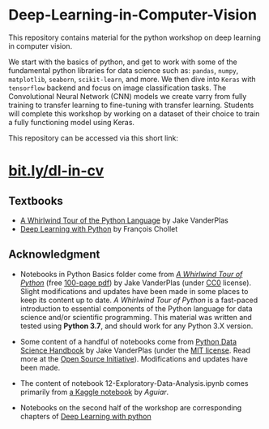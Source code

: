 # Deep-Learning-in-Computer-Vision
This repository contains material for the python workshop on deep learning in computer vision.

We start with the basics of python, and get to work with some of the fundamental python libraries for data science such as: `pandas`, `numpy`, `matplotlib`, `seaborn`, `scikit-learn`, and more. We then dive into `Keras` with `tensorflow` backend and focus on image classification tasks. The Convolutional Neural Network (CNN) models we create varry from fully training to transfer learning to fine-tuning with transfer learning. Students will complete this workshop by working on a dataset of their choice to train a fully functioning model using Keras.

This repository can be accessed via this short link:


# [bit.ly/dl-in-cv](https://github.com/soltaniehha/Deep-Learning-in-Computer-Vision)

## Textbooks
* [A Whirlwind Tour of the Python Language](https://www.oreilly.com/programming/free/files/a-whirlwind-tour-of-python.pdf) by Jake VanderPlas
* [Deep Learning with Python](https://www.manning.com/books/deep-learning-with-python) by François Chollet


## Acknowledgment

* Notebooks in Python Basics folder come from [*A Whirlwind Tour of Python*](http://www.oreilly.com/programming/free/a-whirlwind-tour-of-python.csp) (free [100-page pdf](http://www.oreilly.com/programming/free/files/a-whirlwind-tour-of-python.pdf)) by Jake VanderPlas (under [CC0](https://creativecommons.org/share-your-work/public-domain/cc0/) license). Slight modifications and updates have been made in some places to keep its content up to date. *A Whirlwind Tour of Python* is a fast-paced introduction to essential components of the Python language for data science and/or scientific programming. This material was written and tested using **Python 3.7**, and should work for any Python 3.X version.

* Some content of a handful of notebooks come from [Python Data Science Handbook](http://shop.oreilly.com/product/0636920034919.do) by Jake VanderPlas (under the [MIT license](LICENSE-CODE). Read more at the [Open Source Initiative](https://opensource.org/licenses/MIT)). Modifications and updates have been made.

* The content of notebook 12-Exploratory-Data-Analysis.ipynb comes primarily from [a Kaggle notebook](https://www.kaggle.com/jsaguiar/exploratory-analysis-with-seaborn) by *Aguiar*.

* Notebooks on the second half of the workshop are corresponding chapters of [Deep Learning with python](https://www.manning.com/books/deep-learning-with-python)
